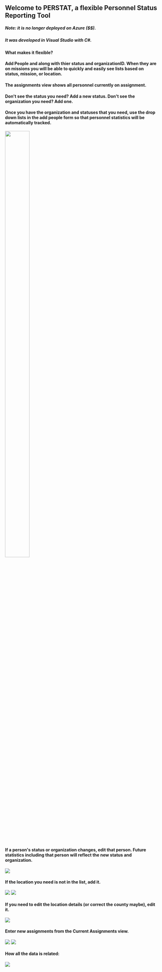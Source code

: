 ## Welcome to PERSTAT, a flexible Personnel Status Reporting Tool

##### Note: it is no longer deployed on Azure ($$).
##### It was developed in Visual Studio with C#.

#### What makes it flexible?

#### Add People and along with thier status and organizationID. When they are on missions you will be able to quickly and easily see lists based on status, mission, or location.
#### The assignments view shows all personnel currently on assignment.

#### Don't see the status you need?  Add a new status.  Don't see the organization you need?  Add one.

#### Once you have the organization and statuses that you need, use the drop down lists in the add people form so that personnel statistics will be automatically tracked.

<img src="PERSTAT\images\AddPerson.PNG" style="width:40%; height:60%;"/>

#### If a person's status or organization changes, edit that person. Future statistics including that person will reflect the new status and organization.
<img src="PERSTAT\images\EditPerson.PNG"/>

#### If the location you need is not in the list, add it.
<img src="PERSTAT\images\linkToAddLocation.PNG"/>
<img src="PERSTAT\images\AddLocation.PNG"/>

#### If you need to edit the location details (or correct the county maybe), edit it.
<img src="PERSTAT\images\EditLocation.PNG"/>

#### Enter new assignments from the Current Assignments view.
<img src="PERSTAT\images\AddAnAssignmentLink.PNG"/>
<img src="PERSTAT\images\AddingAnAssignment.PNG"/>


#### How all the data is related:
<img src="PERSTAT\images\ERD.PNG"/>
